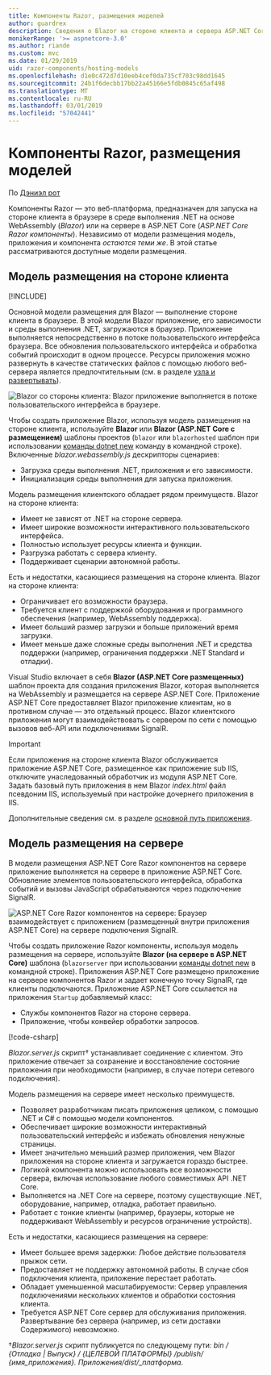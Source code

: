 ```yaml
---
title: Компоненты Razor, размещения моделей
author: guardrex
description: Сведения о Blazor на стороне клиента и сервера ASP.NET Core Razor компоненты на стороне размещения моделей.
monikerRange: '>= aspnetcore-3.0'
ms.author: riande
ms.custom: mvc
ms.date: 01/29/2019
uid: razor-components/hosting-models
ms.openlocfilehash: d1e0c472d7d10eeb4cef0da735cf703c98dd1645
ms.sourcegitcommit: 24b1f6decbb17bb22a45166e5fdb0845c65af498
ms.translationtype: MT
ms.contentlocale: ru-RU
ms.lasthandoff: 03/01/2019
ms.locfileid: "57042441"
---
```

# <a name="razor-components-hosting-models"></a>Компоненты Razor, размещения моделей

По [Дэниэл рот](https://github.com/danroth27)

Компоненты Razor — это веб-платформа, предназначен для запуска на стороне клиента в браузере в среде выполнения .NET на основе WebAssembly (*Blazor*) или на сервере в ASP.NET Core (*ASP.NET Core Razor компоненты*). Независимо от модели размещения модель, приложения и компонента *остаются теми же*. В этой статье рассматриваются доступные модели размещения.

## <a name="client-side-hosting-model"></a>Модель размещения на стороне клиента

[!INCLUDE[](~/includes/razor-components-preview-notice.md)]

Основной модели размещения для Blazor — выполнение стороне клиента в браузере. В этой модели Blazor приложение, его зависимости и среды выполнения .NET, загружаются в браузер. Приложение выполняется непосредственно в потоке пользовательского интерфейса браузера. Все обновления пользовательского интерфейса и обработка событий происходит в одном процессе. Ресурсы приложения можно развернуть в качестве статических файлов с помощью любого веб-сервера является предпочтительным (см. в разделе [узла и развертывать](xref:host-and-deploy/razor-components/index)).

![Blazor со стороны клиента: Blazor приложение выполняется в потоке пользовательского интерфейса в браузере.](hosting-models/_static/client-side.png)

Чтобы создать приложение Blazor, используя модель размещения на стороне клиента, используйте **Blazor** или **Blazor (ASP.NET Core с размещением)** шаблоны проектов (`blazor` или `blazorhosted` шаблон при использовании [команды dotnet new](/dotnet/core/tools/dotnet-new) команду в командной строке). Включенные *blazor.webassembly.js* дескрипторы сценариев:

* Загрузка среды выполнения .NET, приложения и его зависимости.
* Инициализация среды выполнения для запуска приложения.

Модель размещения клиентского обладает рядом преимуществ. Blazor на стороне клиента:

* Имеет не зависят от .NET на стороне сервера.
* Имеет широкие возможности интерактивного пользовательского интерфейса.
* Полностью использует ресурсы клиента и функции.
* Разгрузка работать с сервера клиенту.
* Поддерживает сценарии автономной работы.

Есть и недостатки, касающиеся размещения на стороне клиента. Blazor на стороне клиента:

* Ограничивает его возможности браузера.
* Требуется клиент с поддержкой оборудования и программного обеспечения (например, WebAssembly поддержка).
* Имеет больший размер загрузки и больше приложений время загрузки.
* Имеет меньше даже сложные среды выполнения .NET и средства поддержки (например, ограничения поддержки .NET Standard и отладки).

Visual Studio включает в себя **Blazor (ASP.NET Core размещенных)** шаблон проекта для создания приложения Blazor, которая выполняется на WebAssembly и размещается на сервере ASP.NET Core. Приложение ASP.NET Core предоставляет Blazor приложение клиентам, но в противном случае — это отдельный процесс. Blazor клиентского приложения могут взаимодействовать с сервером по сети с помощью вызовов веб-API или подключениями SignalR.

> [!IMPORTANT]
> Если приложения на стороне клиента Blazor обслуживается приложение ASP.NET Core, размещенное как приложение sub IIS, отключите унаследованный обработчик из модуля ASP.NET Core. Задать базовый путь приложения в нем Blazor *index.html* файл псевдоним IIS, используемый при настройке дочернего приложения в IIS.
>
> Дополнительные сведения см. в разделе [основной путь приложения](xref:host-and-deploy/razor-components/index#app-base-path).

## <a name="server-side-hosting-model"></a>Модель размещения на сервере

В модели размещения ASP.NET Core Razor компонентов на сервере приложение выполняется на сервере в приложение ASP.NET Core. Обновление элементов пользовательского интерфейса, обработка событий и вызовы JavaScript обрабатываются через подключение SignalR.

![ASP.NET Core Razor компонентов на сервере: Браузер взаимодействует с приложением (размещенный внутри приложения ASP.NET Core) на сервере подключения SignalR.](hosting-models/_static/server-side.png)

Чтобы создать приложение Razor компоненты, используя модель размещения на сервере, используйте **Blazor (на сервере в ASP.NET Core)** шаблона (`blazorserver` при использовании [команды dotnet new](/dotnet/core/tools/dotnet-new) в командной строке). Приложения ASP.NET Core размещено приложение на сервере компонентов Razor и задает конечную точку SignalR, где клиенты подключаются. Приложение ASP.NET Core ссылается на приложения `Startup` добавляемый класс:

* Службы компонентов Razor на стороне сервера.
* Приложение, чтобы конвейер обработки запросов.

[!code-csharp[](hosting-models/samples_snapshot/Startup.cs?highlight=5,27)]

*Blazor.server.js* скрипт&dagger; устанавливает соединение с клиентом. Это приложение отвечает за сохранение и восстановление состояние приложения при необходимости (например, в случае потери сетевого подключения).

Модель размещения на сервере имеет несколько преимуществ.

* Позволяет разработчикам писать приложения целиком, с помощью .NET и C# с помощью модели компонентов.
* Обеспечивает широкие возможности интерактивный пользовательский интерфейс и избежать обновления ненужные страницы.
* Имеет значительно меньший размер приложения, чем Blazor приложения на стороне клиента и загружается гораздо быстрее.
* Логикой компонента можно использовать все возможности сервера, включая использование любого совместимых API .NET Core.
* Выполняется на .NET Core на сервере, поэтому существующие .NET, оборудование, например, отладка, работает правильно.
* Работает с тонкие клиенты (например, браузеры, которые не поддерживают WebAssembly и ресурсов ограничение устройств).

Есть и недостатки, касающиеся размещения на сервере:

* Имеет большее время задержки: Любое действие пользователя прыжок сети.
* Предоставляет не поддержку автономной работы. В случае сбоя подключения клиента, приложение перестает работать.
* Обладает уменьшенной масштабируемости: Сервер управления подключениями нескольких клиентов и обработки состояния клиента.
* Требуется ASP.NET Core сервер для обслуживания приложения. Развертывание без сервера (например, из сети доставки Содержимого) невозможно.

&dagger;*Blazor.server.js* скрипт публикуется по следующему пути: *bin / {Отладка | Выпуск} / {ЦЕЛЕВОЙ ПЛАТФОРМЫ} /publish/ {имя_приложения}. Приложения/dist/_платформа*.
